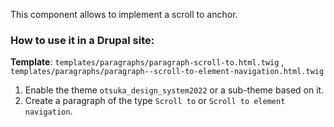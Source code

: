 This component allows to implement a scroll to anchor.

### How to use it in a Drupal site:

**Template**: `templates/paragraphs/paragraph-scroll-to.html.twig`
, `templates/paragraphs/paragraph--scroll-to-element-navigation.html.twig`

1. Enable the theme `otsuka_design_system2022` or a sub-theme based on it.
2. Create a paragraph of the type `Scroll to` or `Scroll to element navigation`.
